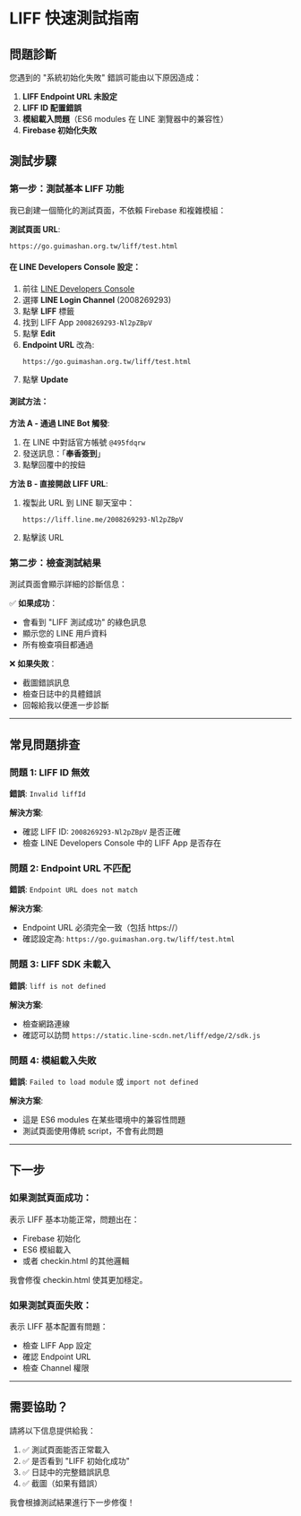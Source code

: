# LIFF 快速測試指南

## 問題診斷

您遇到的 "系統初始化失敗" 錯誤可能由以下原因造成：

1. **LIFF Endpoint URL 未設定**
2. **LIFF ID 配置錯誤**
3. **模組載入問題**（ES6 modules 在 LINE 瀏覽器中的兼容性）
4. **Firebase 初始化失敗**

## 測試步驟

### 第一步：測試基本 LIFF 功能

我已創建一個簡化的測試頁面，不依賴 Firebase 和複雜模組：

**測試頁面 URL**:
```
https://go.guimashan.org.tw/liff/test.html
```

#### 在 LINE Developers Console 設定：

1. 前往 [LINE Developers Console](https://developers.line.biz/console/)
2. 選擇 **LINE Login Channel** (2008269293)
3. 點擊 **LIFF** 標籤
4. 找到 LIFF App `2008269293-Nl2pZBpV`
5. 點擊 **Edit**
6. **Endpoint URL** 改為:
   ```
   https://go.guimashan.org.tw/liff/test.html
   ```
7. 點擊 **Update**

#### 測試方法：

**方法 A - 通過 LINE Bot 觸發**:
1. 在 LINE 中對話官方帳號 `@495fdqrw`
2. 發送訊息：「**奉香簽到**」
3. 點擊回覆中的按鈕

**方法 B - 直接開啟 LIFF URL**:
1. 複製此 URL 到 LINE 聊天室中：
   ```
   https://liff.line.me/2008269293-Nl2pZBpV
   ```
2. 點擊該 URL

### 第二步：檢查測試結果

測試頁面會顯示詳細的診斷信息：

✅ **如果成功**：
- 會看到 "LIFF 測試成功" 的綠色訊息
- 顯示您的 LINE 用戶資料
- 所有檢查項目都通過

❌ **如果失敗**：
- 截圖錯誤訊息
- 檢查日誌中的具體錯誤
- 回報給我以便進一步診斷

---

## 常見問題排查

### 問題 1: LIFF ID 無效
**錯誤**: `Invalid liffId`

**解決方案**:
- 確認 LIFF ID: `2008269293-Nl2pZBpV` 是否正確
- 檢查 LINE Developers Console 中的 LIFF App 是否存在

### 問題 2: Endpoint URL 不匹配
**錯誤**: `Endpoint URL does not match`

**解決方案**:
- Endpoint URL 必須完全一致（包括 https://）
- 確認設定為: `https://go.guimashan.org.tw/liff/test.html`

### 問題 3: LIFF SDK 未載入
**錯誤**: `liff is not defined`

**解決方案**:
- 檢查網路連線
- 確認可以訪問 `https://static.line-scdn.net/liff/edge/2/sdk.js`

### 問題 4: 模組載入失敗
**錯誤**: `Failed to load module` 或 `import not defined`

**解決方案**:
- 這是 ES6 modules 在某些環境中的兼容性問題
- 測試頁面使用傳統 script，不會有此問題

---

## 下一步

### 如果測試頁面成功：

表示 LIFF 基本功能正常，問題出在：
- Firebase 初始化
- ES6 模組載入
- 或者 checkin.html 的其他邏輯

我會修復 checkin.html 使其更加穩定。

### 如果測試頁面失敗：

表示 LIFF 基本配置有問題：
- 檢查 LIFF App 設定
- 確認 Endpoint URL
- 檢查 Channel 權限

---

## 需要協助？

請將以下信息提供給我：

1. ✅ 測試頁面能否正常載入
2. ✅ 是否看到 "LIFF 初始化成功"
3. ✅ 日誌中的完整錯誤訊息
4. ✅ 截圖（如果有錯誤）

我會根據測試結果進行下一步修復！
